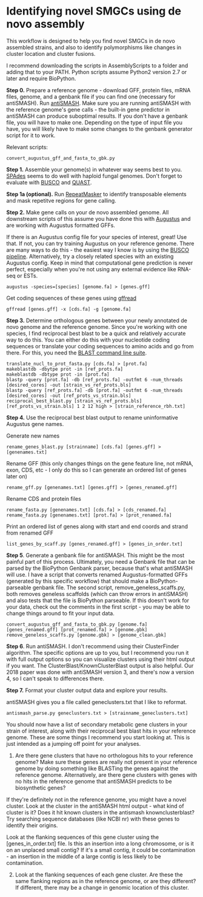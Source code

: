 # Identifying novel SMGCs using de novo assembly

This workflow is designed to help you find novel SMGCs in de novo assembled strains, and also to identify polymorphisms like changes in cluster location and cluster fusions.

I recommend downloading the scripts in AssemblyScripts to a folder and adding that to your PATH. Python scripts assume Python2 version 2.7 or later and require BioPython.

**Step 0.** Prepare a reference genome - download GFF, protein files, mRNA files, genome, and a genbank file if you can find one (necessary for antiSMASH). Run [antiSMASH](https://antismash.secondarymetabolites.org/#!/download). Make sure you are running antiSMASH with the reference genome's gene calls - the built-in gene predictor in antiSMASH can produce suboptimal results. If you don't have a genbank file, you will have to make one. Depending on the type of input file you have, you will likely have to make some changes to the genbank generator script for it to work.

Relevant scripts:
```
convert_augustus_gff_and_fasta_to_gbk.py
```

**Step 1.** Assemble your genome(s) in whatever way seems best to you. [SPAdes](http://cab.spbu.ru/software/spades/) seems to do well with haploid fungal genomes. Don't forget to evaluate with [BUSCO](https://busco.ezlab.org/) and [QUAST](http://bioinf.spbau.ru/quast).

**Step 1a (optional).** Run [RepeatMasker](http://www.repeatmasker.org/) to identify transposable elements and mask repetitve regions for gene calling.

**Step 2.** Make gene calls on your de novo assembled genome. All downstream scripts of this assume you have done this with [Augustus](http://bioinf.uni-greifswald.de/augustus/) and are working with Augustus formatted GFFs.

If there is an Augustus config file for your species of interest, great! Use that. If not, you can try training Augustus on your reference genome. There are many ways to do this - the easiest way I know is by using the [BUSCO pipeline](https://busco.ezlab.org/). Alternatively, try a closely related species with an existing Augustus config. Keep in mind that computational gene prediction is never perfect, especially when you're not using any external evidence like RNA-seq or ESTs.
```
augustus -species=[species] [genome.fa] > [genes.gff]
```
Get coding sequences of these genes using [gffread](https://github.com/gpertea/gffread)
```
gffread [genes.gff] -x [cds.fa] -g [genome.fa]
```

**Step 3.** Determine orthologous genes between your newly annotated de novo genome and the reference genome. Since you're working with one species, I find reciprocal best blast to be a quick and relatively accurate way to do this. You can either do this with your nucleotide coding sequences or translate your coding sequences to amino acids and go from there. For this, you need the [BLAST command line suite](ftp://ftp.ncbi.nlm.nih.gov/blast/executables/blast+/LATEST/).

```
translate_nucl_to_prot_fasta.py [cds.fa] > [prot.fa]
makeblastdb -dbytpe prot -in [ref_prots.fa]
makeblastdb -dbtype prot -in [prot.fa]
blastp -query [prot.fa] -db [ref_prots.fa] -outfmt 6 -num_threads [desired_cores] -out [strain_vs_ref_prots.bls]
blastp -query [ref_prots.fa] -db [prot.fa] -outfmt 6 -num_threads [desired_cores] -out [ref_prots_vs_strain.bls]
reciprocal_best_blast.py [strain_vs_ref_prots.bls] [ref_prots_vs_strain.bls] 1 2 12 high > [strain_reference_rbh.txt]
```

**Step 4.** Use the reciprocal best blast output to rename uninformative Augustus gene names.

Generate new names
```
rename_genes_blast.py [strainname] [cds.fa] [genes.gff] > [genenames.txt]
```

Rename GFF (this only changes things on the gene feature line, not mRNA, exon, CDS, etc - I only do this so I can generate an ordered list of genes later on)
```
rename_gff.py [genenames.txt] [genes.gff] > [genes_renamed.gff]
```

Rename CDS and protein files
```
rename_fasta.py [genenames.txt] [cds.fa] > [cds_renamed.fa]
rename_fasta.py [genenames.txt] [prot.fa] > [prot_renamed.fa]
```

Print an ordered list of genes along with start and end coords and strand from renamed GFF
```
list_genes_by_scaff.py [genes_renamed.gff] > [genes_in_order.txt]
```

**Step 5**. Generate a genbank file for antiSMASH. This might be the most painful part of this process. Ultimately, you need a Genbank file that can be parsed by the BioPython Genbank parser, because that's what antiSMASH will use. I have a script that converts renamed Augustus-formatted GFFs (generated by this specific workflow) that should make a BioPython-parseable genbank file. The second script, remove_geneless_scaffs.py, both removes geneless scaffolds (which can throw errors in antiSMASH) and also tests that the file is BioPython parseable. If this doesn't work for your data, check out the comments in the first script - you may be able to change things around to fit your input data.

```
convert_augustus_gff_and_fasta_to_gbk.py [genome.fa] [genes_renamed.gff] [prot_renamed.fa] > [genome.gbk]
remove_geneless_scaffs.py [genome.gbk] > [genome_clean.gbk]
```

**Step 6**. Run antiSMASH. I don't recommend using their ClusterFinder algorithm. The specific options are up to you, but I recommend you run it with full output options so you can visualize clusters using their html output if you want. The ClusterBlast/KnownClusterBlast output is also helpful. Our 2018 paper was done with antiSMASH version 3, and there's now a version 4, so I can't speak to differences there.

**Step 7.** Format your cluster output data and explore your results.


 antiSMASH gives you a file called geneclusters.txt that I like to reformat.
 
 ```
 antismash_parse.py geneclusters.txt > [strainname_geneclusters.txt]
 ```
 
 You should now have a list of secondary metabolic gene clusters in your strain of interest, along with their reciprocal best blast hits in your reference genome. These are some things I recommend you start looking at. This is just intended as a jumping off point for your analyses.
 
1. Are there gene clusters that have no orthologous hits to your reference genome? Make sure these genes are really not present in your reference genome by doing something like BLASTing the genes against the reference genome. Alternatively, are there gene clusters with genes with no hits in the reference genome that antiSMASH predicts to be biosynthetic genes?

If they're definitely not in the reference genome, you might have a novel cluster. Look at the cluster in the antiSMASH html output - what kind of cluster is it? Does it hit known clusters in the antismash knownclusterblast? Try searching sequence databases (like NCBI nr) with these genes to identify their origins.

Look at the flanking sequences of this gene cluster using the [genes_in_order.txt] file. Is this an insertion into a long chromosome, or is it on an unplaced small contig? If it's a small contig, it could be contamination - an insertion in the middle of a large contig is less likely to be contamination.

2. Look at the flanking sequences of each gene cluster. Are these the same flanking regions as in the reference genome, or are they different? If different, there may be a change in genomic location of this cluster.
